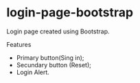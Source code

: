 # login-page-bootstrap

Login page created using Bootstrap.

Features
- Primary button(Sing in);
- Secundary button (Reset);
- Login Alert.
